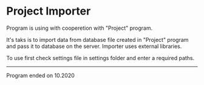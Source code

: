 # Project Importer
 Program is using with cooperetion with "Project" program.
 
 It's taks is to import data from database file created in "Project" program and pass it to database on the server.
 Importer uses external libraries.
 
 To use first check settings file in settings folder and enter a required paths.
 
 __________
 
 Program ended on 10.2020 